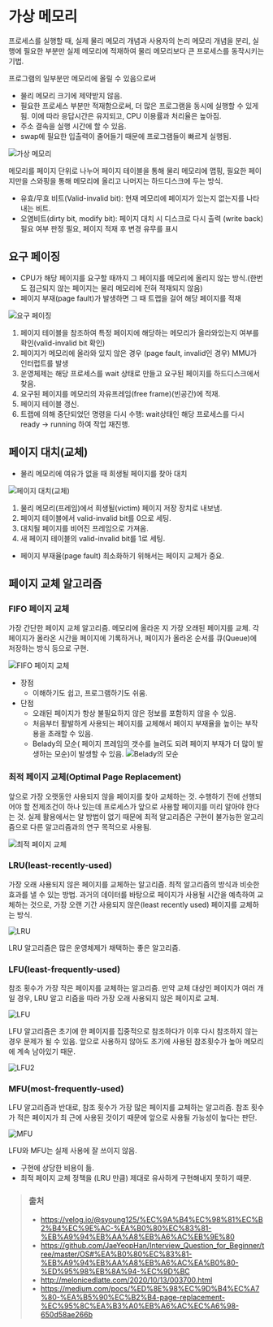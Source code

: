 # 가상 메모리

프로세스를 실행할 때, 실제 물리 메모리 개념과 사용자의 논리 메모리 개념을 분리, 실행에 필요한 부분만 실제 메모리에 적재하여 물리 메모리보다 큰 프로세스를 동작시키는 기법.

프로그램의 일부분만 메모리에 올릴 수 있음으로써

- 물리 메모리 크기에 제약받지 않음.
- 필요한 프로세스 부분만 적재함으로써, 더 많은 프로그램을 동시에 실행할 수 있게 됨. 이에 따라 응답시간은 유지되고, CPU 이용률과 처리율은 높아짐.
- 주소 결속을 실행 시간에 할 수 있음.
- swap에 필요한 입출력이 줄어들기 때문에 프로그램들이 빠르게 실행됨.

![가상 메모리](https://media.vlpt.us/images/syoung125/post/1942b9ee-3ad4-4811-86e3-ba1120d16e5c/image.png)

메모리를 페이지 단위로 나누어 페이지 테이블을 통해 물리 메모리에 맵핑, 필요한 페이지만을 스와핑을 통해 메모리에 올리고 나머지는 하드디스크에 두는 방식.

- 유효/무효 비트(Valid-invalid bit): 현재 메모리에 페이지가 있는지 없는지를 나타내는 비트.
- 오염비트(dirty bit, modify bit): 페이지 대치 시 디스크로 다시 출력 (write back) 필요 여부 판정 필요, 페이지 적재 후 변경 유무를 표시

## 요구 페이징

- CPU가 해당 페이지를 요구할 때까지 그 페이지를 메모리에 올리지 않는 방식.(한번도 접근되지 않는 페이지는 물리 메모리에 전혀 적재되지 않음)
- 페이지 부재(page fault)가 발생하면 그 때 트랩을 걸어 해당 페이지를 적재

![요구 페이징](https://media.vlpt.us/images/syoung125/post/e3daa8aa-15e2-4c04-b201-394390eb94b7/image.png)

1. 페이지 테이블을 참조하여 특정 페이지에 해당하는 메모리가 올라와있는지 여부를 확인(valid-invalid bit 확인)
2. 페이지가 메모리에 올라와 있지 않은 경우 (page fault, invalid인 경우) MMU가 인터럽트를 발생
3. 운영체제는 해당 프로세스를 wait 상태로 만들고 요구된 페이지를 하드디스크에서 찾음.
4. 요구된 페이지를 메모리의 자유프레임(free frame)(빈공간)에 적재.
5. 페이지 테이블 갱신.
6. 트랩에 의해 중단되었던 명령을 다시 수행: wait상태인 해당 프로세스를 다시 ready → running 하여 작업 재진행.

## 페이지 대치(교체)

- 물리 메모리에 여유가 없을 때 희생될 페이지를 찾아 대치

![페이지 대치(교체)](https://media.vlpt.us/images/syoung125/post/86531d5a-a75d-451d-8a5c-c22ef2ce7387/image.png)

1. 물리 메모리(프레임)에서 희생될(victim) 페이지 저장 장치로 내보냄.
2. 페이지 테이블에서 valid-invalid bit를 0으로 세팅.
3. 대치될 페이지를 비어진 프레임으로 가져옴.
4. 새 페이지 테이블의 valid-invalid bit를 1로 세팅.

- 페이지 부재율(page fault) 최소화하기 위해서는 페이지 교체가 중요.

## 페이지 교체 알고리즘

### FIFO 페이지 교체

가장 간단한 페이지 교체 알고리즘. 메모리에 올라온 지 가장 오래된 페이지를 교체.
각 페이지가 올라온 시간을 페이지에 기록하거나, 페이지가 올라온 순서를 큐(Queue)에 저장하는 방식 등으로 구현.

![FIFO 페이지 교체](https://miro.medium.com/max/1400/1*PisBTTZmXb2ZLHix7RdBCQ.png)

- 장점
  - 이해하기도 쉽고, 프로그램하기도 쉬움.
- 단점
  - 오래된 페이지가 항상 불필요하지 않은 정보를 포함하지 않을 수 있음.
  - 처음부터 활발하게 사용되는 페이지를 교체해서 페이지 부재율을 높이는 부작용을 초래할 수 있음.
  - Belady의 모순( 페이지 프레임의 갯수를 늘려도 되려 페이지 부재가 더 많이 발생하는 모순)이 발생할 수 있음.
    ![Belady의 모순](https://mblogthumb-phinf.pstatic.net/data42/2008/11/11/49/belady%2527s-anomaly_cookatrice.gif?type=w800)

### 최적 페이지 교체(Optimal Page Replacement)

앞으로 가장 오랫동안 사용되지 않을 페이지를 찾아 교체하는 것. 수행하기 전에 선행되어야 할 전제조건이 하나 있는데 프로세스가 앞으로 사용할 페이지를 미리 알아야 한다는 것. 실제 활용에서는 알 방법이 없기 때문에 최적 알고리즘은 구현이 불가능한 알고리즘으로 다른 알고리즘과의 연구 목적으로 사용됨.

![최적 페이지 교체](https://miro.medium.com/max/1400/1*MHoq4CVbRsKyXwycQanhnA.png)

### LRU(least-recently-used)

가장 오래 사용되지 않은 페이지를 교체하는 알고리즘. 최적 알고리즘의 방식과 비슷한 효과를 낼 수 있는 방법. 과거의 데이터를 바탕으로 페이지가 사용될 시간을 예측하여 교체하는 것으로, 가장 오랜 기간 사용되지 않은(least recently used) 페이지를 교체하는 방식.

![LRU](https://miro.medium.com/max/1400/1*2KmdY3wX68yaZnF6MwwTqg.png)

LRU 알고리즘은 많은 운영체제가 채택하는 좋은 알고리즘.

### LFU(least-frequently-used)

참조 횟수가 가장 작은 페이지를 교체하는 알고리즘. 만약 교체 대상인 페이지가 여러 개 일 경우, LRU 알고 리즘을 따라 가장 오래 사용되지 않은 페이지로 교체.

![LFU](https://miro.medium.com/max/1400/1*nIY4ek2yu3jsND7na4AF-Q.png)

LFU 알고리즘은 초기에 한 페이지를 집중적으로 참조하다가 이후 다시 참조하지 않는 경우 문제가 될 수 있음. 앞으로 사용하지 않아도 초기에 사용된 참조횟수가 높아 메모리에 계속 남아있기 때문.

![LFU2](https://miro.medium.com/max/1400/1*mBZHbLoadaZEfTMkbhcJQQ.png)

### MFU(most-frequently-used)

LFU 알고리즘과 반대로, 참조 횟수가 가장 많은 페이지를 교체하는 알고리즘. 참조 횟수가 적은 페이지가 최 근에 사용된 것이기 때문에 앞으로 사용될 가능성이 높다는 판단.

![MFU](https://miro.medium.com/max/1400/1*e5lca52SoQeiDmy4CvykIA.png)

LFU와 MFU는 실제 사용에 잘 쓰이지 않음.

- 구현에 상당한 비용이 듦.
- 최적 페이지 교체 정책을 (LRU 만큼) 제대로 유사하게 구현해내지 못하기 때문.

> ### 출처
>
> - https://velog.io/@syoung125/%EC%9A%B4%EC%98%81%EC%B2%B4%EC%9E%AC-%EA%B0%80%EC%83%81-%EB%A9%94%EB%AA%A8%EB%A6%AC%EB%9E%80
> - https://github.com/JaeYeopHan/Interview_Question_for_Beginner/tree/master/OS#%EA%B0%80%EC%83%81-%EB%A9%94%EB%AA%A8%EB%A6%AC%EA%B0%80-%ED%95%98%EB%8A%94-%EC%9D%BC
> - http://melonicedlatte.com/2020/10/13/003700.html
> - https://medium.com/pocs/%ED%8E%98%EC%9D%B4%EC%A7%80-%EA%B5%90%EC%B2%B4-page-replacement-%EC%95%8C%EA%B3%A0%EB%A6%AC%EC%A6%98-650d58ae266b
